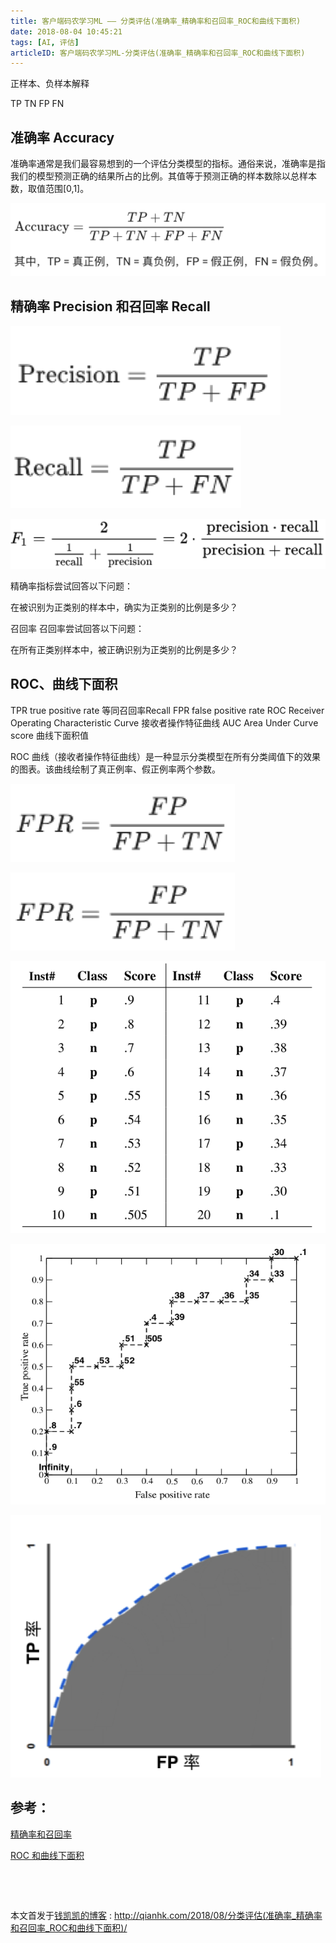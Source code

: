 ```yaml
---
title: 客户端码农学习ML —— 分类评估(准确率_精确率和召回率_ROC和曲线下面积)
date: 2018-08-04 10:45:21
tags: [AI, 评估]
articleID: 客户端码农学习ML-分类评估(准确率_精确率和召回率_ROC和曲线下面积)
---
```


正样本、负样本解释

TP TN FP FN

<!--more-->

## 准确率 Accuracy

准确率通常是我们最容易想到的一个评估分类模型的指标。通俗来说，准确率是指我们的模型预测正确的结果所占的比例。其值等于预测正确的样本数除以总样本数，取值范围[0,1]。

![ai_score_Accuracy](../images/ai_score_Accuracy.png)

## 精确率 Precision 和召回率 Recall

![ai_score_Precision](../images/ai_score_Precision.png)

![ai_score_Recall](../images/ai_score_Recall.png)

![ai_score_F1_score](../images/ai_score_F1_score.png)

精确率指标尝试回答以下问题：

在被识别为正类别的样本中，确实为正类别的比例是多少？

召回率
召回率尝试回答以下问题：

在所有正类别样本中，被正确识别为正类别的比例是多少？

## ROC、曲线下面积

TPR      true positive rate   等同召回率Recall
FPR      false positive rate
ROC     Receiver Operating Characteristic Curve 接收者操作特征曲线
AUC     Area Under Curve score 曲线下面积值

ROC 曲线（接收者操作特征曲线）是一种显示分类模型在所有分类阈值下的效果的图表。该曲线绘制了真正例率、假正例率两个参数。

![ai_score_FPR](../images/ai_score_FPR.png)

![ai_score_TPR](../images/ai_score_FPR.png)

![ai_score_roc_origin_data](../images/ai_score_roc_origin_data.png)

![ai_score_roc1](../images/ai_score_roc1.png)

![ai_score_roc2](../images/ai_score_roc2.png)

## 参考：

[精确率和召回率](https://developers.google.cn/machine-learning/crash-course/classification/precision-and-recall)

[ROC 和曲线下面积](https://developers.google.cn/machine-learning/crash-course/classification/roc-and-auc)

## 　

本文首发于[钱凯凯的博客](http://qianhk.com) : http://qianhk.com/2018/08/分类评估(准确率_精确率和召回率_ROC和曲线下面积)/


